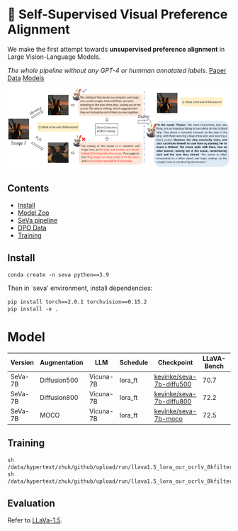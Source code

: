 # :rabbit2:	Self-Supervised Visual Preference Alignment
We make the first attempt towards **unsupervised preference alignment** in Large Vision-Language Models.

*The whole pipeline without any GPT-4 or humman annotated labels*. [Paper](https://arxiv.org/abs/2404.10501) [Data](https://huggingface.co/kevinke/data/) [Models](https://huggingface.co/kevinke/)


![method](seva/utils/method.png) 




## Contents
- [Install](#Install)
- [Model Zoo](https://huggingface.co/kevinke/)
- [SeVa pipeline](data/README.md)
- [DPO Data](https://huggingface.co/kevinke/data/)
- [Training](#Training)


## Install
```
conda create -n seva python==3.9
```
Then in `seva' environment, install dependencies:
```
pip install torch==2.0.1 torchvision==0.15.2
pip install -e .
```


# Model
| Version | Augmentation | LLM | Schedule | Checkpoint | LLaVA-Bench | MM-Vet | MMB | MMB-CN | POPE| SEED | SHR (↓) | SQA | GQA |
|----------|------------|------|----------|------------|---|---|---|---|---|---|---|---|---|
| SeVa-7B | Diffusion500 | Vicuna-7B | lora_ft | [kevinke/seva-7b-diffu500](https://huggingface.co/kevinke/seva-7b-diffu500) | 70.7 | 35.5 | 64.7 | 58.8 | 86.8 | 65.8  | 32.7 | 67.4 | 61.1 |
| SeVa-7B | Diffusion800 | Vicuna-7B | lora_ft | [kevinke/seva-7b-diffu800](https://huggingface.co/kevinke/seva-7b-diffu800) | 72.2 | 37.2 | 65.6 | 59.2 | 86.7 | 65.8 | 34.9 | 67.5 | 60.7 |
| SeVa-7B | MOCO        | Vicuna-7B | lora_ft | [kevinke/seva-7b-moco](https://huggingface.co/kevinke/seva-7b-moco)      | 72.5 | 37.0 | 65.2 | 59.8 | 86.6 | 65.5 | 32.9 | 67.1 | 60.9| 
 


## Training
```
sh /data/hypertext/zhuk/github/upload/run/llava1.5_lora_our_ocrlv_8kfilter_diffu500_textvga_8kfilter_diffu500_r1024_a2048.sh
sh /data/hypertext/zhuk/github/upload/run/llava1.5_lora_our_ocrlv_8kfilter4k_diffu800_textvga_8kfilter6k_diffu800_r1024_a2048.sh
```


## Evaluation
Refer to [LLaVa-1.5](https://github.com/haotian-liu/LLaVA/blob/main/docs/Evaluation.md).
